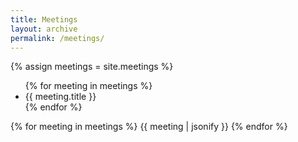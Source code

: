 ```yaml
---
title: Meetings
layout: archive
permalink: /meetings/
---
```


{% assign meetings = site.meetings   %}
<ul>
{% for meeting in meetings %}
<li>{{ meeting.title }}</li>
{% endfor %}
</ul>
<div>
{% for meeting in meetings %}
{{ meeting | jsonify }}
{% endfor %}
</div>
